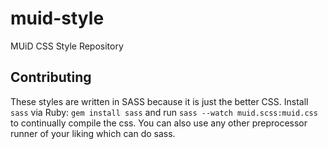 # muid-style
MUiD CSS Style Repository

## Contributing
These styles are written in SASS because it is just the better CSS. Install `sass` via Ruby: `gem install sass` and run `sass --watch muid.scss:muid.css` to continually compile the css. You can also use any other preprocessor runner of your liking which can do sass.